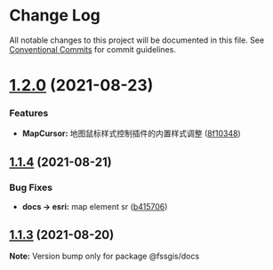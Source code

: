 # Change Log

All notable changes to this project will be documented in this file.
See [Conventional Commits](https://conventionalcommits.org) for commit guidelines.

# [1.2.0](https://gitee.com/fssgis/fssgis/compare/@fssgis/docs@1.1.4...@fssgis/docs@1.2.0) (2021-08-23)


### Features

* **MapCursor:** 地图鼠标样式控制插件的内置样式调整 ([8f10348](https://gitee.com/fssgis/fssgis/commits/8f10348784f6203bddd780415108442004f3d019))





## [1.1.4](https://gitee.com/fssgis/fssgis/compare/@fssgis/docs@1.1.3...@fssgis/docs@1.1.4) (2021-08-21)


### Bug Fixes

* **docs -> esri:** map element sr ([b415706](https://gitee.com/fssgis/fssgis/commits/b41570691833ba998dea55dd388267b4f337a7ee))





## [1.1.3](https://gitee.com/fssgis/fssgis/compare/@fssgis/docs@1.1.2...@fssgis/docs@1.1.3) (2021-08-20)

**Note:** Version bump only for package @fssgis/docs
